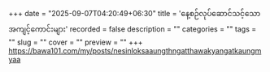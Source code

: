 +++
date = "2025-09-07T04:20:49+06:30"
title = 'နေ့စဉ်လုပ်ဆောင်သင့်သောအကျင့်ကောင်းများ'
recorded = false
description = ""
categories = ""
tags = ""
slug = ""
cover = ""
preview = ""
+++
https://bawa101.com/my/posts/nesinloksaaungthngatthawakyangatkaungmyaa